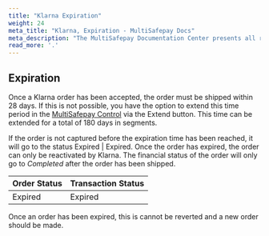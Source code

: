 ```yaml
---
title: "Klarna Expiration"
weight: 24
meta_title: "Klarna, Expiration - MultiSafepay Docs"
meta_description: "The MultiSafepay Documentation Center presents all relevant information about our Plugins and API. You can also find support pages for payment methods, tools and general questions as well as the contact details of our Support and Integration Teams."
read_more: '.'
---
```


## Expiration

Once a Klarna order has been accepted, the order must be shipped within 28 days. If this is not possible, you have the option to extend this time period in the [MultiSafepay Control](https://merchant.multisafepay.com) via the Extend button. This time can be extended for a total of 180 days in segments.

If the order is not captured before the expiration time has been reached, it will go to the status Expired | Expired. Once the order has expired, the order can only be reactivated by Klarna. The financial status of the order will only go to _Completed_ after the order has been shipped.


| Order Status                      | Transaction Status      |
|--------------------------------|-----------|
| Expired   | Expired  |

Once an order has been expired, this is cannot be reverted and a new order should be made.
